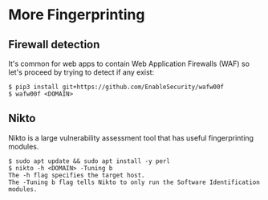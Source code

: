 # More Fingerprinting

## Firewall detection

It's common for web apps to contain Web Application Firewalls (WAF) so let's proceed by trying to detect if any exist:

```shell-session
$ pip3 install git+https://github.com/EnableSecurity/wafw00f
$ wafw00f <DOMAIN>
```

## Nikto

Nikto is a large vulnerability assessment tool that has useful fingerprinting modules.

```shell-session
$ sudo apt update && sudo apt install -y perl
$ nikto -h <DOMAIN> -Tuning b
The -h flag specifies the target host.
The -Tuning b flag tells Nikto to only run the Software Identification modules.
```
